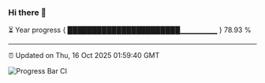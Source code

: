 ### Hi there 👋

⏳ Year progress { ███████████████████████▁▁▁▁▁▁▁ } 78.93 %

---

⏰ Updated on Thu, 16 Oct 2025 01:59:40 GMT

![Progress Bar CI](https://github.com/DhruviPatel157/GitHub-Actions-Demo/workflows/Progress%20Bar%20CI/badge.svg)
